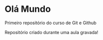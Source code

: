 # Olá Mundo
 Primeiro repositório do curso de Git e Github

 Repositório criado durante uma aula gravada!
